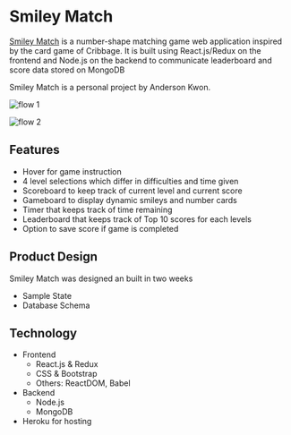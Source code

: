 # Smiley Match

[Smiley Match](https://matchgame1.herokuapp.com/) is a number-shape matching game web application inspired by the card game of Cribbage.
It is built using React.js/Redux on the frontend and Node.js on the backend to communicate leaderboard and score data stored on MongoDB

Smiley Match is a personal project by Anderson Kwon.

![flow 1](https://media.giphy.com/media/dminl6dSBFF42Qa6u4/giphy.gif)

![flow 2](https://media.giphy.com/media/BKswWag7XSHroQXChZ/giphy.gif)

## Features

- Hover for game instruction
- 4 level selections which differ in difficulties and time given
- Scoreboard to keep track of current level and current score
- Gameboard to display dynamic smileys and number cards
- Timer that keeps track of time remaining
- Leaderboard that keeps track of Top 10 scores for each levels
- Option to save score if game is completed


## Product Design
Smiley Match was designed an built in two weeks
- Sample State
- Database Schema


## Technology
- Frontend
  - React.js & Redux
  - CSS & Bootstrap
  - Others: ReactDOM, Babel
- Backend
  - Node.js
  - MongoDB
- Heroku for hosting
